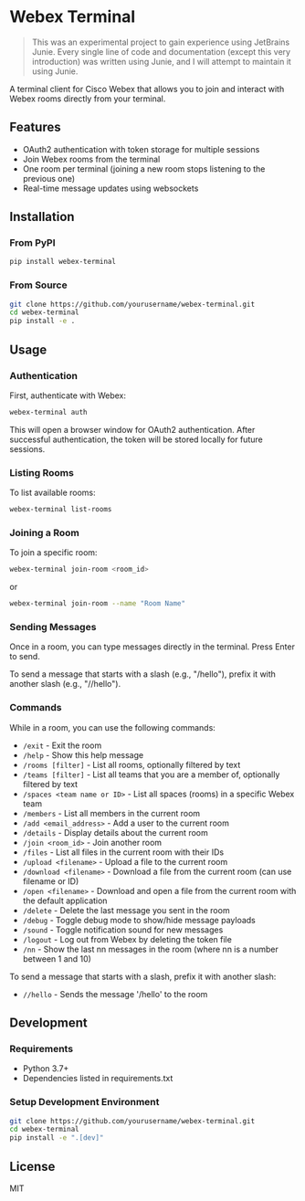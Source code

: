 # Webex Terminal

> This was an experimental project to gain experience using JetBrains Junie. Every single line of code and documentation (except this very introduction) was written using Junie, and I will attempt to maintain it using Junie.


A terminal client for Cisco Webex that allows you to join and interact with Webex rooms directly from your terminal.

## Features

- OAuth2 authentication with token storage for multiple sessions
- Join Webex rooms from the terminal
- One room per terminal (joining a new room stops listening to the previous one)
- Real-time message updates using websockets

## Installation

### From PyPI

```bash
pip install webex-terminal
```

### From Source

```bash
git clone https://github.com/yourusername/webex-terminal.git
cd webex-terminal
pip install -e .
```

## Usage

### Authentication

First, authenticate with Webex:

```bash
webex-terminal auth
```

This will open a browser window for OAuth2 authentication. After successful authentication, the token will be stored locally for future sessions.

### Listing Rooms

To list available rooms:

```bash
webex-terminal list-rooms
```

### Joining a Room

To join a specific room:

```bash
webex-terminal join-room <room_id>
```

or

```bash
webex-terminal join-room --name "Room Name"
```

### Sending Messages

Once in a room, you can type messages directly in the terminal. Press Enter to send.

To send a message that starts with a slash (e.g., "/hello"), prefix it with another slash (e.g., "//hello").

### Commands

While in a room, you can use the following commands:

- `/exit` - Exit the room
- `/help` - Show this help message
- `/rooms [filter]` - List all rooms, optionally filtered by text
- `/teams [filter]` - List all teams that you are a member of, optionally filtered by text
- `/spaces <team name or ID>` - List all spaces (rooms) in a specific Webex team
- `/members` - List all members in the current room
- `/add <email_address>` - Add a user to the current room
- `/details` - Display details about the current room
- `/join <room_id>` - Join another room
- `/files` - List all files in the current room with their IDs
- `/upload <filename>` - Upload a file to the current room
- `/download <filename>` - Download a file from the current room (can use filename or ID)
- `/open <filename>` - Download and open a file from the current room with the default application
- `/delete` - Delete the last message you sent in the room
- `/debug` - Toggle debug mode to show/hide message payloads
- `/sound` - Toggle notification sound for new messages
- `/logout` - Log out from Webex by deleting the token file
- `/nn` - Show the last nn messages in the room (where nn is a number between 1 and 10)

To send a message that starts with a slash, prefix it with another slash:
- `//hello` - Sends the message '/hello' to the room

## Development

### Requirements

- Python 3.7+
- Dependencies listed in requirements.txt

### Setup Development Environment

```bash
git clone https://github.com/yourusername/webex-terminal.git
cd webex-terminal
pip install -e ".[dev]"
```

## License

MIT
